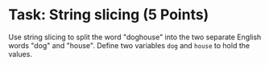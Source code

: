 # Task: String slicing (5 Points)

Use string slicing to split the word "doghouse" into the two separate English words "dog" and "house". Define two variables `dog` and `house` to hold the values.